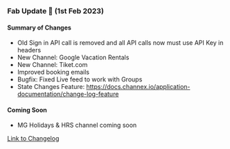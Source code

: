 ### Fab Update 🚀 (1st Feb 2023)

#### Summary of Changes
- Old Sign in API call is removed and all API calls now must use API Key in headers
- New Channel: Google Vacation Rentals
- New Channel: Tiket.com
- Improved booking emails
- Bugfix: Fixed Live feed to work with Groups
- State Changes Feature: https://docs.channex.io/application-documentation/change-log-feature

#### Coming Soon
- MG Holidays & HRS channel coming soon

[Link to Changelog](https://docs.channex.io/changelog)
